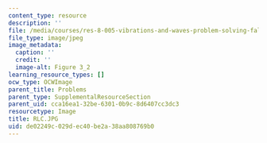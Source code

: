 ```yaml
---
content_type: resource
description: ''
file: /media/courses/res-8-005-vibrations-and-waves-problem-solving-fall-2012/de02249c029dec40be2a38aa808769b0_RLC.JPG
file_type: image/jpeg
image_metadata:
  caption: ''
  credit: ''
  image-alt: Figure 3_2
learning_resource_types: []
ocw_type: OCWImage
parent_title: Problems
parent_type: SupplementalResourceSection
parent_uid: cca16ea1-32be-6301-0b9c-8d6407cc3dc3
resourcetype: Image
title: RLC.JPG
uid: de02249c-029d-ec40-be2a-38aa808769b0
---
```

